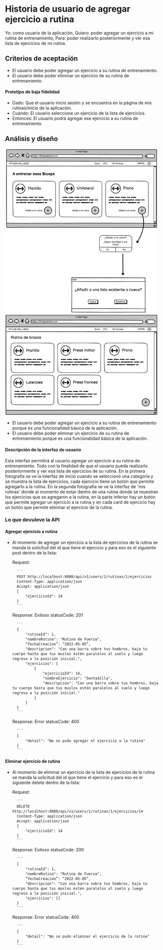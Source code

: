 # Historia de usuario de agregar ejercicio a rutina

Yo: como usuario de la aplicación,
Quiero: poder agregar un ejercicio a mi rutina de entrenamiento,
Para: poder realizarlo posteriormente y ver esa lista de ejercicios de mi rutina.

## Criterios de aceptación

- El usuario debe poder agregar un ejercicio a su rutina de entrenamiento.
- El usuario debe poder eliminar un ejercicio de su rutina de entrenamiento.

#### Prototipo de baja fidelidad

- Dado: Que el usuario inicio sesión y se encuentra en la página de mis rutinas/inicio de la aplicación.
- Cuando: El usuario seleccione un ejercicio de la lista de ejercicios.
- Entonces: El usuario podrá agregar ese ejercicio a su rutina de entrenamiento.

## Análisis y diseño

<img src="../assets/historia40.png" alt="Historia de usuario de agregar ejercicio a rutina" width="500px" ><br/>
<img src="../assets/historia41.png" alt="Historia de usuario de agregar ejercicio a rutina" width="500px" ><br/>

- El usuario debe poder agregar un ejercicio a su rutina de entrenamiento porque es una funcionalidad básica de la aplicación.
- El usuario debe poder eliminar un ejercicio de su rutina de entrenamiento porque es una funcionalidad básica de la aplicación.

#### Descripción de la interfaz de usuario

Esta interfaz permitirá al usuario agregar un ejercicio a su rutina de entrenamiento. Todo con la finalidad de que el usuario pueda realizarlo posteriormente y ver esa lista de ejercicios de su rutina. En la primera fotografia se ve la interfaz de inicio cuando se seleccionó una categoria y se muestra la lista de ejercicios, cada ejercicio tiene un botón que permite agregarlo a la rutina. En la segunda fotografia se ve la interfaz de 'mis rutinas' donde al momento de estar dentro de una rutina donde se muestran los ejercicios que se agregaron a la rutina, en la parte inferior hay un botón que permite agregar un ejercicio a la rutina y en cada card de ejercicio hay un botón que permite eliminar el ejercicio de la rutina.

### Lo que devuleve la API

#### Agregar ejercicio a rutina

- Al momento de agregar un ejercicio a la lista de ejercicios de la rutina se manda la solicitud del id que tiene el ejercicio y para eso es el siguiente post dentro de la lista:

    Request:
    
        ```
        POST http://localhost:8080/api/v1/users/1/rutinas/1/ejercicios
        Content-Type: application/json
        Accept: application/json
        {
            "ejercicioId": 14
        }
        ```

    Response: Exitoso statusCode: 201

        ```
        {
            "rutinaId": 1,
            "nombreRutina": "Rutina de Fuerza",
            “fechaCreacion”: “2022-05-05”,
            "descripcion": "Con una barra sobre tus hombros, baja tu cuerpo hasta que tus muslos estén paralelos al suelo y luego regresa a la posición inicial.",
            "ejercicios": [
                {
                    "ejercicioId": 14,
                    "nombreEjercicio": "Sentadilla",
                    "descripcion": "Con una barra sobre tus hombros, baja tu cuerpo hasta que tus muslos estén paralelos al suelo y luego regresa a la posición inicial."
                }
            ]
        }
        ```
    
    Response: Error statusCode: 400

        ```
        {
            "detail": "No se pudo agregar el ejercicio a la rutina"
        }
        ```

#### Eliminar ejercicio de rutina

- Al momento de eliminar un ejercicio de la lista de ejercicios de la rutina se manda la solicitud del id que tiene el ejercicio y para eso es el siguiente delete dentro de la lista:

    Request:
    
        ```
        DELETE http://localhost:8080/api/v1/users/1/rutinas/1/ejercicios/14
        Content-Type: application/json
        Accept: application/json
        {
            "ejercicioId": 14
        }
        ```

    Response: Exitoso statusCode: 200

        ```
        {
            "rutinaId": 1,
            "nombreRutina": "Rutina de Fuerza",
            “fechaCreacion”: “2022-05-05”,
            "descripcion": "Con una barra sobre tus hombros, baja tu cuerpo hasta que tus muslos estén paralelos al suelo y luego regresa a la posición inicial.",
            "ejercicios": []
        }
        ```

    Response: Error statusCode: 400

        ```
        {
            "detail": "No se pudo eliminar el ejercicio de la rutina"
        }
        ```